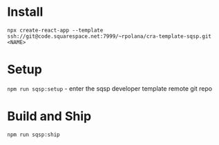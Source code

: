 

# Install

`npx create-react-app --template ssh://git@code.squarespace.net:7999/~rpolana/cra-template-sqsp.git <NAME>`

# Setup

`npm run sqsp:setup` - enter the sqsp developer template remote git repo

# Build and Ship

`npm run sqsp:ship`
